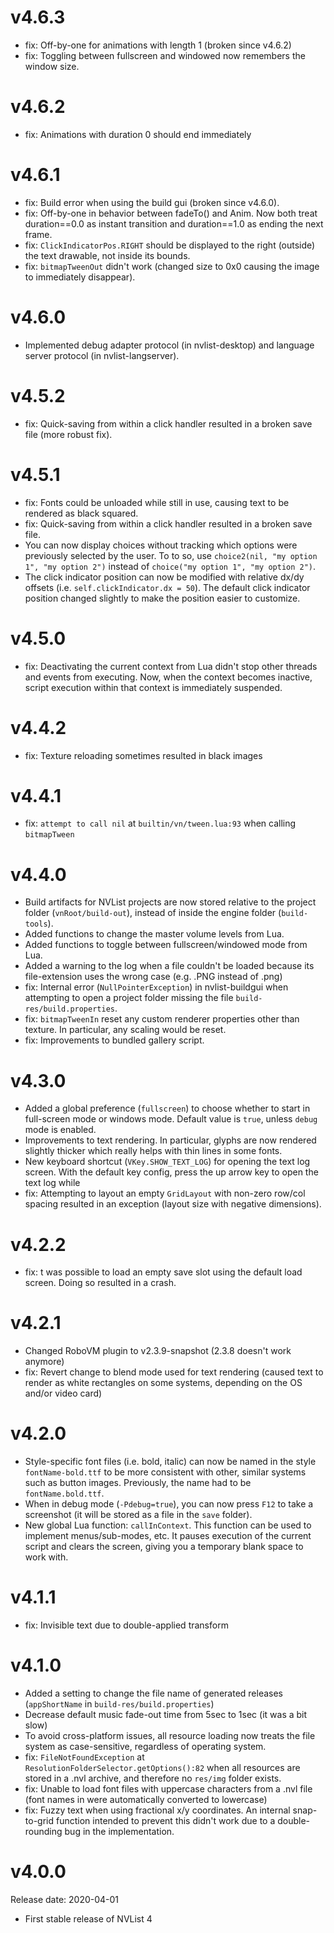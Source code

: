 
# v4.6.3
- fix: Off-by-one for animations with length 1 (broken since v4.6.2)
- fix: Toggling between fullscreen and windowed now remembers the window size.

# v4.6.2
- fix: Animations with duration 0 should end immediately

# v4.6.1
- fix: Build error when using the build gui (broken since v4.6.0).
- fix: Off-by-one in behavior between fadeTo() and Anim. Now both treat duration==0.0 as instant transition and duration==1.0 as ending the next frame.
- fix: `ClickIndicatorPos.RIGHT` should be displayed to the right (outside) the text drawable, not inside its bounds.
- fix: `bitmapTweenOut` didn't work (changed size to 0x0 causing the image to immediately disappear).

# v4.6.0
- Implemented debug adapter protocol (in nvlist-desktop) and language server protocol (in nvlist-langserver).

# v4.5.2
- fix: Quick-saving from within a click handler resulted in a broken save file (more robust fix).

# v4.5.1
- fix: Fonts could be unloaded while still in use, causing text to be rendered as black squared.
- fix: Quick-saving from within a click handler resulted in a broken save file.
- You can now display choices without tracking which options were previously selected by the user. To to so, use `choice2(nil, "my option 1", "my option 2")` instead of `choice("my option 1", "my option 2")`.
- The click indicator position can now be modified with relative dx/dy offsets (i.e. `self.clickIndicator.dx = 50`). The default click indicator position changed slightly to make the position easier to customize.

# v4.5.0
- fix: Deactivating the current context from Lua didn't stop other threads and events from executing. Now, when the context becomes inactive, script execution within that context is immediately suspended.

# v4.4.2
- fix: Texture reloading sometimes resulted in black images

# v4.4.1
- fix: `attempt to call nil` at `builtin/vn/tween.lua:93` when calling `bitmapTween` 

# v4.4.0
- Build artifacts for NVList projects are now stored relative to the project folder (`vnRoot/build-out`), instead of inside the engine folder (`build-tools`).
- Added functions to change the master volume levels from Lua.
- Added functions to toggle between fullscreen/windowed mode from Lua.
- Added a warning to the log when a file couldn't be loaded because its file-extension uses the wrong case (e.g. .PNG instead of .png)
- fix: Internal error (`NullPointerException`) in nvlist-buildgui when attempting to open a project folder missing the file `build-res/build.properties`.
- fix: `bitmapTweenIn` reset any custom renderer properties other than texture. In particular, any scaling would be reset.
- fix: Improvements to bundled gallery script.

# v4.3.0
- Added a global preference (`fullscreen`) to choose whether to start in full-screen mode or windows mode. Default value is `true`, unless `debug` mode is enabled.
- Improvements to text rendering. In particular, glyphs are now rendered slightly thicker which really helps with thin lines in some fonts.
- New keyboard shortcut (`VKey.SHOW_TEXT_LOG`) for opening the text log screen. With the default key config, press the up arrow key to open the text log while  
- fix: Attempting to layout an empty `GridLayout` with non-zero row/col spacing resulted in an exception (layout size with negative dimensions).

# v4.2.2
- fix: t was possible to load an empty save slot using the default load screen. Doing so resulted in a crash.

# v4.2.1
- Changed RoboVM plugin to v2.3.9-snapshot (2.3.8 doesn't work anymore)
- fix: Revert change to blend mode used for text rendering (caused text to render as white rectangles on some systems, depending on the OS and/or video card)

# v4.2.0
- Style-specific font files (i.e. bold, italic) can now be named in the style `fontName-bold.ttf` to be more consistent with other, similar systems such as button images. Previously, the name had to be `fontName.bold.ttf`.
- When in debug mode (`-Pdebug=true`), you can now press `F12` to take a screenshot (it will be stored as a file in the `save` folder).
- New global Lua function: `callInContext`. This function can be used to implement menus/sub-modes, etc. It pauses execution of the current script and clears the screen, giving you a temporary blank space to work with.

# v4.1.1
- fix: Invisible text due to double-applied transform

# v4.1.0
- Added a setting to change the file name of generated releases (`appShortName` in `build-res/build.properties`)
- Decrease default music fade-out time from 5sec to 1sec (it was a bit slow)
- To avoid cross-platform issues, all resource loading now treats the file system as case-sensitive, regardless of operating system.
- fix: `FileNotFoundException` at `ResolutionFolderSelector.getOptions():82` when all resources are stored in a .nvl archive, and therefore no `res/img` folder exists.
- fix: Unable to load font files with uppercase characters from a .nvl file (font names in were automatically converted to lowercase)
- fix: Fuzzy text when using fractional x/y coordinates. An internal snap-to-grid function intended to prevent this didn't work due to a double-rounding bug in the implementation.

# v4.0.0
Release date: 2020-04-01
- First stable release of NVList 4
